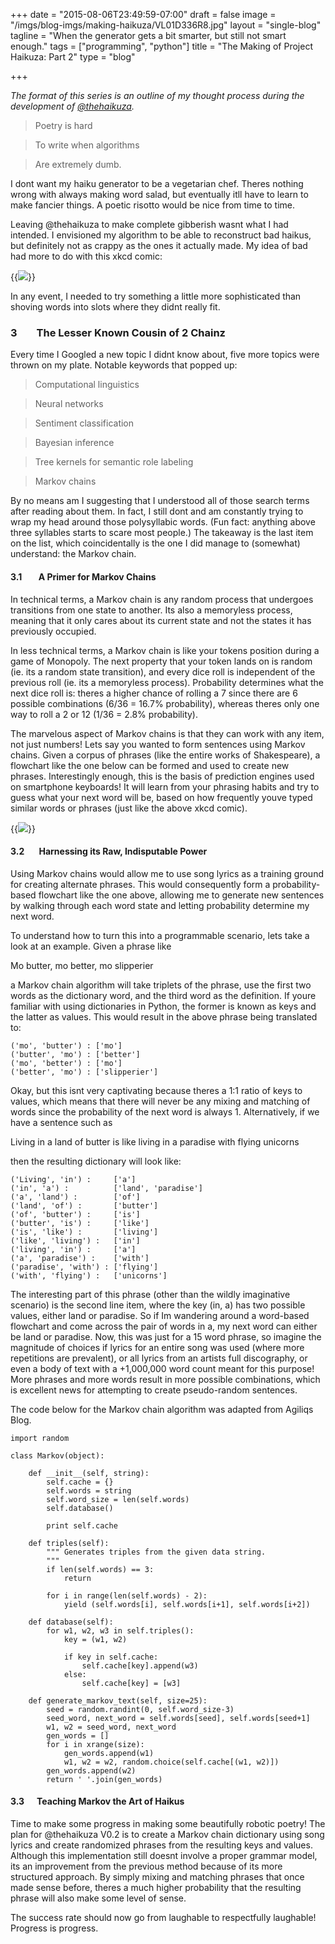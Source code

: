 +++
date = "2015-08-06T23:49:59-07:00"
draft = false
image = "/imgs/blog-imgs/making-haikuza/VL01D336R8.jpg"
layout = "single-blog"
tagline = "When the generator gets a bit smarter, but still not smart enough."
tags = ["programming", "python"]
title = "The Making of Project Haikuza: Part 2"
type = "blog"

+++

_The format of this series is an outline of my thought process during the development of [@thehaikuza](/projects/software/haikuza/)._

> Poetry is hard

> To write when algorithms

> Are extremely dumb.

I dont want my haiku generator to be a vegetarian chef. Theres nothing wrong with always making word salad, but eventually itll have to learn to make fancier things. A poetic risotto would be nice from time to time.

Leaving @thehaikuza to make complete gibberish wasnt what I had intended. I envisioned my algorithm to be able to reconstruct bad haikus, but definitely not as crappy as the ones it actually made. My idea of bad had more to do with this xkcd comic:

{{<img caption="iOS Keyboard Predictions (Source: xkcd.com/1427)" src="/imgs/blog-imgs/making-haikuza/ios_keyboard.png" >}}

In any event, I needed to try something a little more sophisticated than shoving words into slots where they didnt really fit.

### 3 &nbsp;&nbsp;&nbsp;&nbsp;&nbsp;&nbsp; The Lesser Known Cousin of 2 Chainz

Every time I Googled a new topic I didnt know about, five more topics were thrown on my plate. Notable keywords that popped up:

> Computational linguistics

> Neural networks

> Sentiment classification

> Bayesian inference

> Tree kernels for semantic role labeling

> Markov chains

By no means am I suggesting that I understood all of those search terms after reading about them. In fact, I still dont and am constantly trying to wrap my head around those polysyllabic words. (Fun fact: anything above three syllables starts to scare most people.) The takeaway is the last item on the list, which coincidentally is the one I did manage to (somewhat) understand: the Markov chain.

#### 3.1 &nbsp;&nbsp;&nbsp;&nbsp;&nbsp;&nbsp; A Primer for Markov Chains

In technical terms, a Markov chain is any random process that undergoes transitions from one state to another. Its also a memoryless process, meaning that it only cares about its current state and not the states it has previously occupied.

In less technical terms, a Markov chain is like your tokens position during a game of Monopoly. The next property that your token lands on is random (ie. its a random state transition), and every dice roll is independent of the previous roll (ie. its a memoryless process). Probability determines what the next dice roll is: theres a higher chance of rolling a 7 since there are 6 possible combinations (6/36 = 16.7% probability), whereas theres only one way to roll a 2 or 12 (1/36 = 2.8% probability).

The marvelous aspect of Markov chains is that they can work with any item, not just numbers! Lets say you wanted to form sentences using Markov chains. Given a corpus of phrases (like the entire works of Shakespeare), a flowchart like the one below can be formed and used to create new phrases. Interestingly enough, this is the basis of prediction engines used on smartphone keyboards! It will learn from your phrasing habits and try to guess what your next word will be, based on how frequently youve typed similar words or phrases (just like the above xkcd comic).

{{<img caption="Visualization of words forming a Markov chain. (Source: Andrew Cholakian's Blog)" src="/imgs/blog-imgs/making-haikuza/chain.png" >}}

#### 3.2&nbsp;&nbsp;&nbsp;&nbsp;&nbsp;&nbsp; Harnessing its Raw, Indisputable Power

Using Markov chains would allow me to use song lyrics as a training ground for creating alternate phrases. This would consequently form a probability-based flowchart like the one above, allowing me to generate new sentences by walking through each word state and letting probability determine my next word.

To understand how to turn this into a programmable scenario, lets take a look at an example. Given a phrase like

Mo butter, mo better, mo slipperier

a Markov chain algorithm will take triplets of the phrase, use the first two words as the dictionary word, and the third word as the definition. If youre familiar with using dictionaries in Python, the former is known as keys and the latter as values. This would result in the above phrase being translated to:

```
('mo', 'butter') : ['mo']
('butter', 'mo') : ['better']
('mo', 'better') : ['mo']
('better', 'mo') : ['slipperier']
```

Okay, but this isnt very captivating because theres a 1:1 ratio of keys to values, which means that there will never be any mixing and matching of words since the probability of the next word is always 1. Alternatively, if we have a sentence such as

Living in a land of butter is like living in a paradise with flying unicorns

then the resulting dictionary will look like:

```
('Living', 'in') :     ['a']
('in', 'a') :          ['land', 'paradise']
('a', 'land') :        ['of']
('land', 'of') :       ['butter']
('of', 'butter') :     ['is']
('butter', 'is') :     ['like']
('is', 'like') :       ['living']
('like', 'living') :   ['in']
('living', 'in') :     ['a']
('a', 'paradise') :    ['with']
('paradise', 'with') : ['flying']
('with', 'flying') :   ['unicorns']
```

The interesting part of this phrase (other than the wildly imaginative scenario) is the second line item, where the key (in, a) has two possible values, either land or paradise. So if Im wandering around a word-based flowchart and come across the pair of words in a, my next word can either be land or paradise. Now, this was just for a 15 word phrase, so imagine the magnitude of choices if lyrics for an entire song was used (where more repetitions are prevalent), or all lyrics from an artists full discography, or even a body of text with a +1,000,000 word count meant for this purpose! More phrases and more words result in more possible combinations, which is excellent news for attempting to create pseudo-random sentences.

The code below for the Markov chain algorithm was adapted from Agiliqs Blog.

```
import random

class Markov(object):

    def __init__(self, string):
        self.cache = {}
        self.words = string
        self.word_size = len(self.words)
        self.database()

        print self.cache

    def triples(self):
        """ Generates triples from the given data string.
        """
        if len(self.words) == 3:
            return

        for i in range(len(self.words) - 2):
            yield (self.words[i], self.words[i+1], self.words[i+2])

    def database(self):
        for w1, w2, w3 in self.triples():
            key = (w1, w2)

            if key in self.cache:
                self.cache[key].append(w3)
            else:
                self.cache[key] = [w3]

    def generate_markov_text(self, size=25):
        seed = random.randint(0, self.word_size-3)
        seed_word, next_word = self.words[seed], self.words[seed+1]
        w1, w2 = seed_word, next_word
        gen_words = []
        for i in xrange(size):
            gen_words.append(w1)
            w1, w2 = w2, random.choice(self.cache[(w1, w2)])
        gen_words.append(w2)
        return ' '.join(gen_words)
```

#### 3.3&nbsp;&nbsp;&nbsp;&nbsp;&nbsp;&nbsp;Teaching Markov the Art of Haikus

Time to make some progress in making some beautifully robotic poetry! The plan for @thehaikuza V0.2 is to create a Markov chain dictionary using song lyrics and create randomized phrases from the resulting keys and values. Although this implementation still doesnt involve a proper grammar model, its an improvement from the previous method because of its more structured approach. By simply mixing and matching phrases that once made sense before, theres a much higher probability that the resulting phrase will also make some level of sense.

The success rate should now go from laughable to respectfully laughable! Progress is progress.